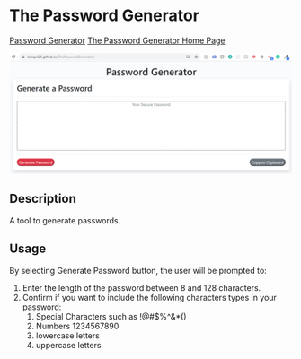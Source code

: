 # The Password Generator
[Password Generator](https://kshep425.github.io/ThePasswordGenerator/)
<a href="https://kshep425.github.io/ThePasswordGenerator/" target="_blank">
The Password Generator Home Page
<p align="center">
  <img alt="The Password Generator Home Page" src="./assets/img/ThePasswordGenerator.png">
</p>
</a>

## Description
A tool to generate passwords.

## Usage
By selecting Generate Password button, the user will be prompted to:

1. Enter the length of the password between 8 and 128 characters.
1. Confirm if you want to include the following characters types in your password:
    1. Special Characters such as !@#$%^&*()
    1. Numbers 1234567890
    1. lowercase letters
    1. uppercase letters

